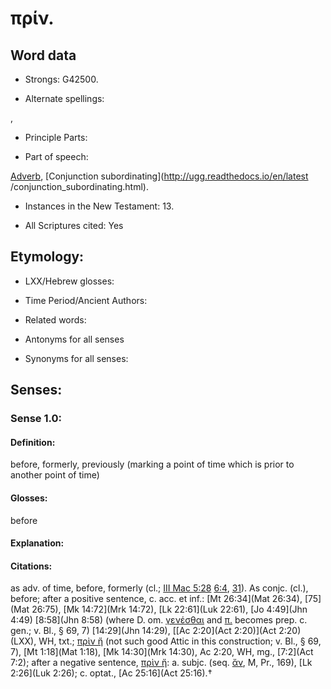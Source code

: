 # πρίν.

<!-- Status: S2=NeedsReview -->
<!-- Lexica used for edits: BDAG, FFM, LN, A-S -->

## Word data

* Strongs: G42500.

* Alternate spellings:

,

* Principle Parts: 


* Part of speech: 

[Adverb](http://ugg.readthedocs.io/en/latest/adverb.html),
[Conjunction subordinating](http://ugg.readthedocs.io/en/latest
/conjunction_subordinating.html).

* Instances in the New Testament: 13.

* All Scriptures cited: Yes

## Etymology: 


* LXX/Hebrew glosses: 


* Time Period/Ancient Authors: 


* Related words: 

* Antonyms for all senses

* Synonyms for all senses: 


## Senses: 


### Sense  1.0: 

#### Definition: 

before, formerly, previously (marking a point of time which is prior to another point of time)

#### Glosses: 

before

#### Explanation: 


#### Citations: 

as adv. of time, before, formerly (cl.; [III Mac 5:28](3Macc.5.28) [6:4](3Macc.6.4), [31](3Macc.6.31)). As conjc. (cl.), before; after a positive sentence, c. acc. et inf.: [Mt 26:34](Mat 26:34), [75](Mat 26:75), [Mk 14:72](Mrk 14:72), [Lk 22:61](Luk 22:61), [Jo 4:49](Jhn 4:49) [8:58](Jhn 8:58) (where D. om. [γενέσθαι]() and [π.]() becomes prep. c. gen.; v. Bl., § 69, 7) [14:29](Jhn 14:29), [[Ac 2:20](Act 2:20)](Act 2:20)(LXX), WH, txt.; [πρὶν ἤ]() (not such good Attic in this construction; v. Bl., § 69, 7), [Mt 1:18](Mat 1:18), [Mk 14:30](Mrk 14:30), Ac 2:20, WH, mg., [7:2](Act 7:2); after a negative sentence, [πρὶν ἤ](): a. subjc. (seq. [ἄν](), M, Pr., 169), [Lk 2:26](Luk 2:26); c. optat., [Ac 25:16](Act 25:16).†
